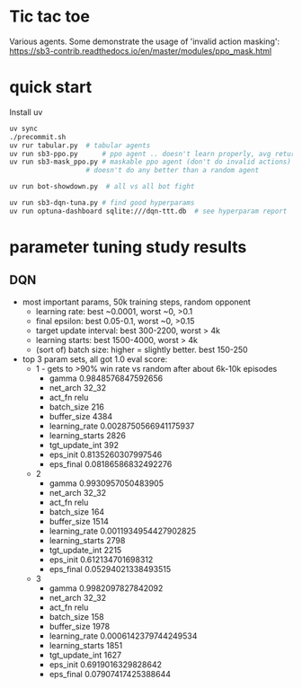 # Tic tac toe

Various agents. Some demonstrate the usage of 'invalid action masking':
https://sb3-contrib.readthedocs.io/en/master/modules/ppo_mask.html

# quick start
Install uv

```sh
uv sync
./precommit.sh
uv rur tabular.py  # tabular agents
uv run sb3-ppo.py      # ppo agent .. doesn't learn properly, avg return -1 (always loses)
uv run sb3-mask_ppo.py # maskable ppo agent (don't do invalid actions)
                   # doesn't do any better than a random agent

uv run bot-showdown.py  # all vs all bot fight

uv run sb3-dqn-tuna.py # find good hyperparams
uv run optuna-dashboard sqlite:///dqn-ttt.db  # see hyperparam report
```

# parameter tuning study results
## DQN
- most important params, 50k training steps, random opponent
    - learning rate: best ~0.0001, worst ~0, >0.1
    - final epsilon: best 0.05-0.1, worst ~0, >0.15
    - target update interval: best 300-2200, worst > 4k
    - learning starts: best 1500-4000, worst > 4k
    - (sort of) batch size: higher = slightly better. best 150-250
- top 3 param sets, all got 1.0 eval score:
    - 1 - gets to >90% win rate vs random after about 6k-10k episodes
        - gamma 0.9848576847592656
        - net_arch 32_32
        - act_fn relu
        - batch_size 216
        - buffer_size 4384
        - learning_rate 0.0028750566941175937
        - learning_starts 2826
        - tgt_update_int 392
        - eps_init 0.8135260307997546
        - eps_final 0.08186586832492276
    - 2
        - gamma 0.9930957050483905
        - net_arch 32_32
        - act_fn relu
        - batch_size 164
        - buffer_size 1514
        - learning_rate 0.0011934954427902825
        - learning_starts 2798
        - tgt_update_int 2215
        - eps_init 0.612134701698312
        - eps_final 0.05294021338493515
    - 3
        - gamma 0.9982097827842092
        - net_arch 32_32
        - act_fn relu
        - batch_size 158
        - buffer_size 1978
        - learning_rate 0.0006142379744249534
        - learning_starts 1851
        - tgt_update_int 1627
        - eps_init 0.6919016329828642
        - eps_final 0.07907417425388644
